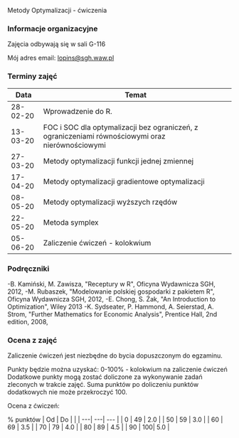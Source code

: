 Metody Optymalizacji - ćwiczenia

### Informacje organizacyjne

Zajęcia odbywają się w sali G-116

Mój adres email: lopins@sgh.waw.pl

### Terminy zajęć

| Data | Temat |
| --- | --- |
| 28-02-20 | Wprowadzenie do R.
| 13-03-20 | FOC i SOC dla optymalizacji bez ograniczeń, z ograniczeniami równościowymi oraz nierównościowymi
| 27-03-20 | Metody optymalizacji funkcji jednej zmiennej 
| 17-04-20 | Metody optymalizacji gradientowe optymalizacji
| 08-05-20 | Metody optymalizacji wyższych rzędów
| 22-05-20 | Metoda symplex
| 05-06-20 | Zaliczenie ćwiczeń - kolokwium


### Podręczniki

-B. Kamiński, M. Zawisza, "Receptury w R", Oficyna Wydawnicza SGH, 2012,
-M. Rubaszek, "Modelowanie polskiej gospodarki z pakietem R", Oficyna Wydawnicza SGH, 2012,
-E. Chong, S. Żak, "An Introduction to Optimization", Wiley 2013
-K. Sydseater, P. Hammond, A. Seierstad, A. Strom, "Further Mathematics for Economic Analysis", Prentice Hall, 2nd edition, 2008,


### Ocena z zajęć

Zaliczenie ćwiczeń jest niezbędne do bycia dopuszczonym do egzaminu.

Punkty będzie można uzyskać:
0-100% - kolokwium na zaliczenie ćwiczeń
Dodatkowe punkty mogą zostać doliczone za wykonywanie zadań zleconych w trakcie zajęć.
Suma punktów po doliczeniu punktów dodatkowych nie może przekroczyć 100.

Ocena z ćwiczeń:

% punktów
| Od | Do |  |
| ---| ---| --- |
| 0  | 49 | 2.0 |
| 50 | 59 | 3.0 |
| 60 | 69 | 3.5 |
| 70 | 79 | 4.0 |
| 80 | 89 | 4.5 |
| 90 | 100| 5.0 |
